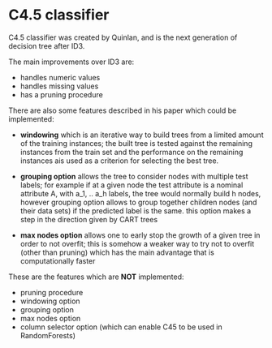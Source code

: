 C4.5 classifier
================

C4.5 classifier was created by Quinlan, and is the next generation of decision tree
after ID3.

The main improvements over ID3 are:
- handles numeric values
- handles missing values
- has a pruning procedure

There are also some features described in his paper which could be implemented:

- **windowing** which is an iterative way to build trees from a limited amount of the
training instances; the built tree is tested against the remaining instances from
the train set and the performance on the remaining instances ais used as a
criterion for selecting the best tree.

- **grouping option** allows the tree to consider nodes with multiple test labels;
for example if at a given node the test attribute is a nominal attribute A, with
a_1, .. a_h labels, the tree would normally build h nodes, however grouping option
allows to group together children nodes (and their data sets) if the predicted
label is the same. this option makes a step in the direction given by CART trees

- **max nodes option** allows one to early stop the growth of a given tree in order
 to not overfit; this is somehow a weaker way to try not to overfit (other than pruning)
 which has the main advantage that is computationally faster

 These are the features which are **NOT** implemented:
 - pruning procedure
 - windowing option
 - grouping option
 - max nodes option
- column selector option (which can enable C45 to be used in RandomForests)
